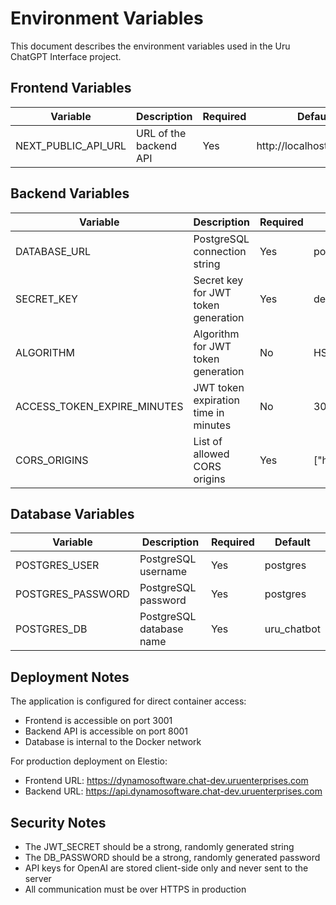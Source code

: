 # Environment Variables

This document describes the environment variables used in the Uru ChatGPT Interface project.

## Frontend Variables

| Variable | Description | Required | Default |
|----------|-------------|----------|---------|
| NEXT_PUBLIC_API_URL | URL of the backend API | Yes | http://localhost:8001/api |

## Backend Variables

| Variable | Description | Required | Default |
|----------|-------------|----------|---------|
| DATABASE_URL | PostgreSQL connection string | Yes | postgresql+asyncpg://postgres:postgres@localhost/uru_chatbot |
| SECRET_KEY | Secret key for JWT token generation | Yes | development_secret_key |
| ALGORITHM | Algorithm for JWT token generation | No | HS256 |
| ACCESS_TOKEN_EXPIRE_MINUTES | JWT token expiration time in minutes | No | 30 |
| CORS_ORIGINS | List of allowed CORS origins | Yes | ["http://localhost:3001"] |

## Database Variables

| Variable | Description | Required | Default |
|----------|-------------|----------|---------|
| POSTGRES_USER | PostgreSQL username | Yes | postgres |
| POSTGRES_PASSWORD | PostgreSQL password | Yes | postgres |
| POSTGRES_DB | PostgreSQL database name | Yes | uru_chatbot |

## Deployment Notes

The application is configured for direct container access:
- Frontend is accessible on port 3001
- Backend API is accessible on port 8001
- Database is internal to the Docker network

For production deployment on Elestio:
- Frontend URL: https://dynamosoftware.chat-dev.uruenterprises.com
- Backend URL: https://api.dynamosoftware.chat-dev.uruenterprises.com

## Security Notes

- The JWT_SECRET should be a strong, randomly generated string
- The DB_PASSWORD should be a strong, randomly generated password
- API keys for OpenAI are stored client-side only and never sent to the server
- All communication must be over HTTPS in production
